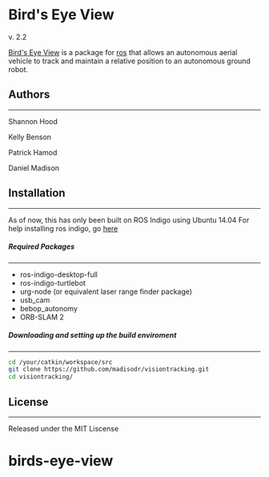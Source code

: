 # Bird's Eye View
v. 2.2

[Bird's Eye View][git-repo-url] is a package for [ros][ROS] that allows an autonomous aerial vehicle to track and maintain a relative position to an autonomous ground robot. 

## Authors
---
Shannon Hood

Kelly Benson

Patrick Hamod

Daniel Madison

## Installation
---
As of now, this has only been built on ROS Indigo using Ubuntu 14.04
For help installing ros indigo, go [here][ROS-INSTALL]
##### Required Packages
---
* ros-indigo-desktop-full
* ros-indigo-turtlebot
* urg-node  (or equivalent laser range finder package)
* usb_cam
* bebop_autonomy
* ORB-SLAM 2

##### Downloading and setting up the build enviroment
---
```sh
cd /your/catkin/workspace/src
git clone https://github.com/madisodr/visiontracking.git
cd visiontracking/
```

## License
---
Released under the MIT Liscense 


[afrl]: http://afrl.cse.sc.edu/afrl/home/
[git-repo-url]: <https://github.com/madisodr/visiontrackingr>
[ROS]: <http://www.ros.org/>
[ROS-INSTALL]: <http://wiki.ros.org/indigo/Installation/Ubuntu>
# birds-eye-view
